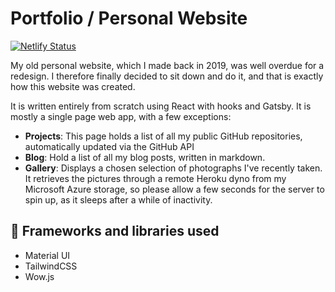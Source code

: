 # Portfolio / Personal Website

[![Netlify Status](https://api.netlify.com/api/v1/badges/3c332460-92fb-4831-b621-87b5bd677ddf/deploy-status)](https://app.netlify.com/sites/prutkowski-redesign/deploys)

My old personal website, which I made back in 2019, was well overdue for a redesign. I therefore finally decided to sit down and do it, and that is exactly how this website was created. 

It is written entirely from scratch using React with hooks and Gatsby. It is mostly a single page web app, with a few exceptions:

* __Projects__: This page holds a list of all my public GitHub repositories, automatically updated via the GitHub API
* __Blog__: Hold a list of all my blog posts, written in markdown.
* __Gallery__: Displays a chosen selection of photographs I've recently taken. It retrieves the pictures through a remote Heroku dyno from my Microsoft Azure storage, so please allow a few seconds for the server to spin up, as it sleeps after a while of inactivity.

## :open_file_folder: Frameworks and libraries used

* Material UI
* TailwindCSS
* Wow.js
